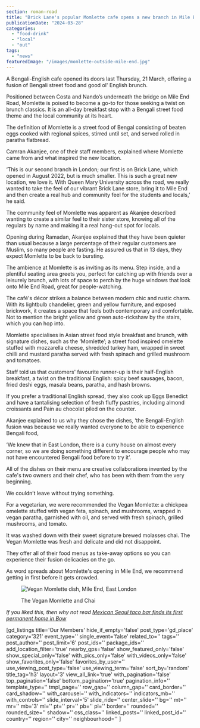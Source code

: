 ```yaml
---
section: roman-road
title: "Brick Lane's popular Momlette cafe opens a new branch in Mile End"
publicationDate: "2024-03-28"
categories: 
  - "food-drink"
  - "local"
  - "out"
tags: 
  - "news"
featuredImage: "/images/momlette-outside-mile-end.jpg"
---
```


A Bengali-English cafe opened its doors last Thursday, 21 March, offering a fusion of Bengali street food and good ol' English brunch.

Positioned between Costa and Nando’s underneath the bridge on Mile End Road, Momlette is poised to become a go-to for those seeking a twist on brunch classics. It is an all-day breakfast stop with a Bengali street food theme and the local community at its heart.

The definition of Momlette is a street food of Bengal consisting of beaten eggs cooked with regional spices, stirred until set, and served rolled in paratha flatbread. 

Camran Akanjee, one of their staff members, explained where Momlette came from and what inspired the new location.

‘This is our second branch in London; our first is on Brick Lane, which opened in August 2022, but is much smaller. This is such a great new location, we love it. With Queen Mary University across the road, we really wanted to take the feel of our vibrant Brick Lane store, bring it to Mile End and then create a real hub and community feel for the students and locals,’ he said.

The community feel of Momlette was apparent as Akanjee described wanting to create a similar feel to their sister store, knowing all of the regulars by name and making it a real hang-out spot for locals. 

Opening during Ramadan, Akanjee explained that they have been quieter than usual because a large percentage of their regular customers are Muslim, so many people are fasting. He assured us that in 13 days, they expect Momlette to be back to bursting.

The ambience at Momlette is as inviting as its menu. Step inside, and a plentiful seating area greets you, perfect for catching up with friends over a leisurely brunch, with lots of space to perch by the huge windows that look onto Mile End Road, great for people-watching. 

The café's décor strikes a balance between modern chic and rustic charm. With its lightbulb chandelier, green and yellow furniture, and exposed brickwork, it creates a space that feels both contemporary and comfortable. Not to mention the bright yellow and green auto-rickshaw by the stairs, which you can hop into.

Momlette specialises in Asian street food style breakfast and brunch, with signature dishes, such as the ‘Momlette’; a street food inspired omelette stuffed with mozzarella cheese, shredded turkey ham, wrapped in sweet chilli and mustard paratha served with fresh spinach and grilled mushroom and tomatoes. 

Staff told us that customers' favourite runner-up is their half-English breakfast, a twist on the traditional English: spicy beef sausages, bacon, fried deshi eggs, masala beans, paratha, and hash browns. 

If you prefer a traditional English spread, they also cook up Eggs Benedict and have a tantalising selection of fresh fluffy pastries, including almond croissants and Pain au chocolat piled on the counter. 

Akanjee explained to us why they chose the dishes, ‘the Bengali-English fusion was because we really wanted everyone to be able to experience Bengali food, 

‘We knew that in East London, there is a curry house on almost every corner, so we are doing something different to encourage people who may not have encountered Bengali food before to try it’.

All of the dishes on their menu are creative collaborations invented by the cafe's two owners and their chef, who has been with them from the very beginning.

We couldn’t leave without trying something. 

For a vegetarian, we were recommended the Vegan Momlette: a chickpea omelette stuffed with vegan feta, spinach, and mushrooms, wrapped in vegan paratha, garnished with oil, and served with fresh spinach, grilled mushrooms, and tomato. 

It was washed down with their sweet signature brewed molasses chai. The Vegan Momlette was fresh and delicate and did not disappoint. 

They offer all of their food menus as take-away options so you can experience their fusion delicacies on the go. 

As word spreads about Momlette's opening in Mile End, we recommend getting in first before it gets crowded.

<figure>

![Vegan Momlette dish, Mile End, East London](images/momlette-vegan-mile-end-1024x683.jpg)

<figcaption>

The Vegan Momlette and Chai

</figcaption>

</figure>

_If you liked this, then why not read [Mexican Seoul taco bar finds its first permanent home in Bow](https://romanroadlondon.com/mexican-seoul-korean-fusion-taco-bar-opens-bow-wharf/)_

\[gd\_listings title='Our Members' hide\_if\_empty='false' post\_type='gd\_place' category='321' event\_type='' single\_event='false' related\_to='' tags='' post\_author='' post\_limit='6' post\_ids='' package\_ids='' add\_location\_filter='true' nearby\_gps='false' show\_featured\_only='false' show\_special\_only='false' with\_pics\_only='false' with\_videos\_only='false' show\_favorites\_only='false' favorites\_by\_user='' use\_viewing\_post\_type='false' use\_viewing\_term='false' sort\_by='random' title\_tag='h3' layout='3' view\_all\_link='true' with\_pagination='false' top\_pagination='false' bottom\_pagination='true' pagination\_info='' template\_type='' tmpl\_page='' row\_gap='' column\_gap='' card\_border='' card\_shadow='' with\_carousel='' with\_indicators='' indicators\_mb='' with\_controls='' slide\_interval='5' slide\_ride='' center\_slide='' bg='' mt='' mr='' mb='3' ml='' pt='' pr='' pb='' pl='' border='' rounded='' rounded\_size='' shadow='' css\_class='' linked\_posts='' linked\_post\_id='' country='' region='' city='' neighbourhood='' \]
